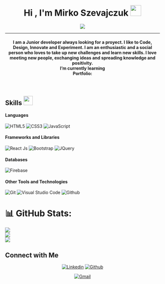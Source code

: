
<h1 align="center">Hi , I'm Mirko Szevajczuk <img src="https://media.giphy.com/media/hvRJCLFzcasrR4ia7z/giphy.gif" width="35"></h1>
<p align="center">
  <a href="https://github.com/DenverCoder1/readme-typing-svg"><img src="https://readme-typing-svg.herokuapp.com?lines=Front+End+Developer;Web+Designer+Enthusiast;College+Student;Always%20learning%20new%20things;ARGENTINA&center=true&width=500&height=50"></a>
</p>
<hr/>
<h4 align="center">I am a Junior developer always looking for a proyect. I like to Code, Design, Innovate and Experiment. I am an enthusiastic and a social person who loves to take up new challenges and learn new skills. I love meeting new people, exchanging ideas and spreading knowledge and positivity.<br>
I’m currently learning <br>
Portfolio:
</h4>
<br>

## Skills <img src="https://media.giphy.com/media/iY8CRBdQXODJSCERIr/giphy.gif" width="30px">&nbsp; 

<h4> Languages </h4>
<span> 
  <img src="https://img.shields.io/badge/HTML5-E34F26?style=for-the-badge&logo=html5&logoColor=white" alt="HTML5">
  <img src="https://img.shields.io/badge/CSS3-1572B6?style=for-the-badge&logo=css3&logoColor=white" alt="CSS3">
  <img src="https://img.shields.io/badge/JavaScript-F7DF1E?style=for-the-badge&logo=javascript&logoColor=black" alt="JavaScript">
</span>

<h4> Frameworks and Libraries </h4>
<span>
  <img src="https://img.shields.io/badge/React-20232A?style=for-the-badge&logo=react&logoColor=61DAFB" alt="React Js">
  <img src="https://img.shields.io/badge/Bootstrap-563D7C?style=for-the-badge&logo=bootstrap&logoColor=white" alt="Bootstrap">
  <img src="https://img.shields.io/badge/jQuery-0769AD?style=for-the-badge&logo=jquery&logoColor=white" alt="JQuery">
</span>

<h4> Databases </h4>
<span>
  <img src="https://img.shields.io/badge/firebase-FFCA28.svg?style=for-the-badge&logo=firebase&logoColor=black" alt="Firebase"/>
</span>

<h4> Other Tools and Technologies </h4>
<span>
  <img src="https://img.shields.io/badge/Git-F05032?style=for-the-badge&logo=git&logoColor=white" alt="Git">
  <img src="https://img.shields.io/badge/Visual_Studio_Code-0078D4?style=for-the-badge&logo=visual%20studio%20code&logoColor=white" alt="Visual Studio Code">
  <img src="https://img.shields.io/badge/github-181717.svg?style=for-the-badge&logo=github&logoColor=white" alt="Github"/>
</span>


# 📊 GitHub Stats:
![](https://github-readme-stats.vercel.app/api?username=Mirkosz&theme=radical&hide_border=false&include_all_commits=true&count_private=true)<br/>
![](https://github-readme-streak-stats.herokuapp.com/?user=Mirkosz&theme=radical&hide_border=false)<br/>
![](https://github-readme-stats.vercel.app/api/top-langs/?username=Mirkosz&theme=radical&hide_border=false&include_all_commits=true&count_private=true&layout=compact)


## Connect with Me


<p align="center">
  <a href="https://www.linkedin.com/in/mirko-szevajczuk-developer-trainer/"><img alt="Linkedin" title="Mirko Szevajczuk Linkedin" src="https://img.shields.io/badge/LinkedIn-0077B5?style=for-the-badge&logo=linkedin&logoColor=white"></a>
  <a href="https://github.com/Mirkosz"><img alt="Github" title="Mirko Szevajczuk Github" src="https://img.shields.io/badge/GitHub-100000?style=for-the-badge&logo=github&logoColor=white"></a>
 </p>
 <p align="center">
  <a href="mailto:mirkoszevajczuk@gmail.com"><img alt="Gmail" title="Mirko Szevajczuk Gmail" src="https://img.shields.io/badge/Gmail-D14836?style=for-the-badge&logo=gmail&logoColor=white"></a>
</p>
